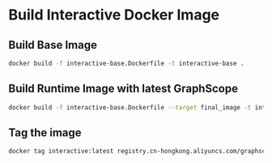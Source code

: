 # Build Interactive Docker Image

## Build Base Image

```bash
docker build -f interactive-base.Dockerfile -t interactive-base .
```

## Build Runtime Image with latest GraphScope

```bash
docker build -f interactive-base.Dockerfile --target final_image -t interactive .
```

## Tag the image

```bash
docker tag interactive:latest registry.cn-hongkong.aliyuncs.com/graphscope/interactive:{version}
```